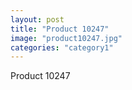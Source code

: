 ```yaml
---
layout: post
title: "Product 10247"
image: "product10247.jpg"
categories: "category1"
---
```

Product 10247
